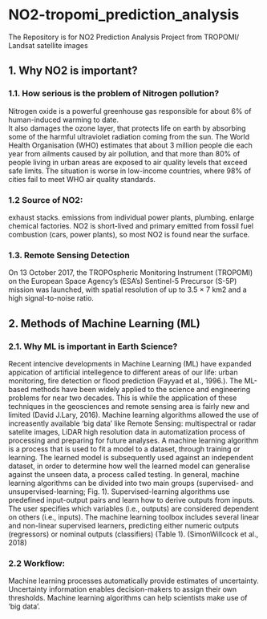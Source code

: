 # NO2-tropomi_prediction_analysis
The Repository is for NO2 Prediction Analysis Project from TROPOMI/ Landsat satellite images
## 1. Why NO2 is important?
### 1.1. How serious is the problem of Nitrogen pollution?
Nitrogen oxide is a powerful greenhouse gas responsible for about 6% of human-induced warming to date.  
It also damages the ozone layer, that protects life on earth by absorbing some of  the harmful ultraviolet radiation coming from the sun.
The World Health Organisation (WHO) estimates that about 3 million people die each year from ailments caused by air pollution, and that more than 80% of people living in urban areas are exposed to air quality levels that exceed safe limits. The situation is worse in low-income countries, where 98% of cities fail to meet WHO air quality standards.
### 1.2 Source of NO2:
exhaust stacks.
emissions from individual power plants,
plumbing.
enlarge chemical factories.
NO2 is short-lived and primary emitted from fossil fuel combustion (cars, power plants), so most NO2 is found near the surface. 
### 1.3. Remote Sensing Detection 
On 13 October 2017, the TROPOspheric Monitoring Instrument (TROPOMI)  on the European Space Agency’s (ESA’s)
Sentinel-5 Precursor (S-5P) mission was launched, with spatial resolution of up to 3.5 × 7 km2 and a high signal-to-noise ratio.

## 2. Methods of Machine Learning (ML)
### 2.1.  Why ML is important in Earth Science?

Recent intencive developments in Machine Learning (ML) have expanded appication of artificial intellegence to different areas of our life: urban monitoring, fire detection or flood prediction (Fayyad et al., 1996.). The ML-based methods have been widely applied to the science and engineering problems for near two decades. This is while the application of these techniques in the geosciences and remote sensing area is fairly new and limited (David J.Lary, 2016).
Machine learning algorithms allowed the use of increasently available ‘big data’ like Remote Sensing: multispectral or radar satelite images, LiDAR high resolution data in automatization process of processing and preparing for future analyses.
A machine learning algorithm is a process that is used to fit a model to a dataset, through training or learning. The learned model is subsequently used against an independent dataset, in order to determine how well the learned model can generalise against the unseen data, a process called testing. In general, machine learning algorithms can be divided into two main groups (supervised- and unsupervised-learning; Fig. 1). Supervised-learning algorithms use predefined input-output pairs and learn how to derive outputs from inputs. The user specifies which variables (i.e., outputs) are considered dependent on others (i.e., inputs). The machine learning toolbox includes several linear and non-linear supervised learners, predicting either numeric outputs (regressors) or nominal outputs (classifiers) (Table 1). (SimonWillcock et al., 2018)

### 2.2  Workflow:
Machine learning processes automatically provide estimates of uncertainty.
Uncertainty information enables decision-makers to assign their own thresholds.
Machine learning algorithms can help scientists make use of ‘big data’.
